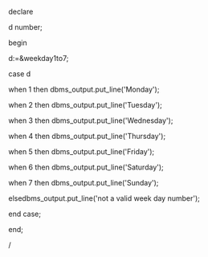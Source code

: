 declare

d number; 

begin

d:=&weekday1to7; 

case d

when 1 then dbms_output.put_line('Monday'); 

when 2 then dbms_output.put_line('Tuesday');

when 3 then dbms_output.put_line('Wednesday'); 

when 4 then dbms_output.put_line('Thursday'); 

when 5 then dbms_output.put_line('Friday'); 

when 6 then dbms_output.put_line('Saturday'); 

when 7 then dbms_output.put_line('Sunday'); 

elsedbms_output.put_line('not a valid week day number'); 

end case; 

end;

/
